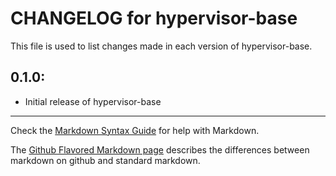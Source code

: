 # CHANGELOG for hypervisor-base

This file is used to list changes made in each version of hypervisor-base.

## 0.1.0:

* Initial release of hypervisor-base

- - -
Check the [Markdown Syntax Guide](http://daringfireball.net/projects/markdown/syntax) for help with Markdown.

The [Github Flavored Markdown page](http://github.github.com/github-flavored-markdown/) describes the differences between markdown on github and standard markdown.
